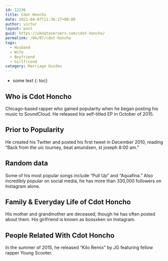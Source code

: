 ```yaml
---
id: 12236
title: Cdot Honcho
date: 2021-04-07T11:36:17+00:00
author: victor
layout: post
guid: https://ukdataservers.com/cdot-honcho/
permalink: /04/07/cdot-honcho
tags:
  - Husband
  - Wife
  - Boyfriend
  - Girlfriend
category: Marriage Guides
---
```


* some text
{: toc}


## Who is Cdot Honcho



Chicago-based rapper who gained popularity when he began posting his music to SoundCloud. He released his self-titled EP in October of 2015.

                
                
                
## Prior to Popularity



He created his Twitter and posted his first tweet in December 2010, reading &#8220;Back from the uic tourney, beat amundsen, st joseph 8:00 am.&#8221;

                
                
                
## Random data



Some of his most popular songs include &#8220;Pull Up&#8221; and &#8220;Aquafina.&#8221; Also incredibly popular on social media, he has more than 330,000 followers on Instagram alone.

                
                
                
## Family & Everyday Life of Cdot Honcho



His mother and grandmother are deceased, though he has often posted about them. His girlfriend is known as bossxken on Instagram.

                
                
                
## People Related With Cdot Honcho



In the summer of 2015, he released &#8220;Kilo Remix&#8221; by JG featuring fellow rapper Young Scooter.

                
              
            
          
          
          